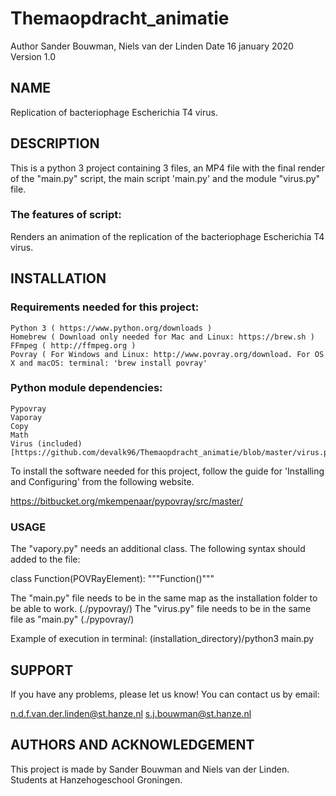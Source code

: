 # Themaopdracht_animatie
Author Sander Bouwman, Niels van der Linden
Date 16 january 2020
Version 1.0

## NAME
Replication of bacteriophage Escherichia T4 virus.

## DESCRIPTION
This is a python 3 project containing 3 files, an MP4 file with the final render of the "main.py" script, the main script 'main.py' and the module "virus.py" file.

### The features of script:
Renders an animation of the replication of the bacteriophage Escherichia T4 virus.

## INSTALLATION
### Requirements needed for this project:

    Python 3 ( https://www.python.org/downloads )
    Homebrew ( Download only needed for Mac and Linux: https://brew.sh )
    FFmpeg ( http://ffmpeg.org )
    Povray ( For Windows and Linux: http://www.povray.org/download. For OS X and macOS: terminal: 'brew install povray'

### Python module dependencies:

    Pypovray
    Vaporay
    Copy
    Math
    Virus (included) [https://github.com/devalk96/Themaopdracht_animatie/blob/master/virus.py]

To install the software needed for this project, follow the guide for 'Installing and Configuring' from the following website.

https://bitbucket.org/mkempenaar/pypovray/src/master/

### USAGE
The "vapory.py" needs an additional class. The following syntax should added to the file:


class Function(POVRayElement):
"""Function()"""


The "main.py" file needs to be in the same map as the installation folder to be able to work. (./pypovray/)
The "virus.py" file needs to be in the same file as "main.py" (./pypovray/)

Example of execution in terminal:
(installation_directory)/python3 main.py

## SUPPORT
If you have any problems, please let us know!
You can contact us by email:

n.d.f.van.der.linden@st.hanze.nl
s.j.bouwman@st.hanze.nl

## AUTHORS AND ACKNOWLEDGEMENT
This project is made by Sander Bouwman and Niels van der Linden. Students at Hanzehogeschool Groningen.
